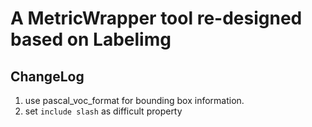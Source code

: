 # A MetricWrapper tool re-designed based on Labelimg
## ChangeLog
1. use pascal_voc_format for bounding box information.
2. set `include slash` as difficult property